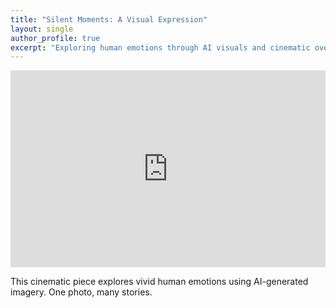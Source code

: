 ```yaml
---
title: "Silent Moments: A Visual Expression"
layout: single
author_profile: true
excerpt: "Exploring human emotions through AI visuals and cinematic overlay."
---
```


<iframe width="100%" height="315" src="https://www.youtube.com/embed/DLborxuJc7F" frameborder="0" allowfullscreen></iframe>

This cinematic piece explores vivid human emotions using AI-generated imagery. One photo, many stories.
